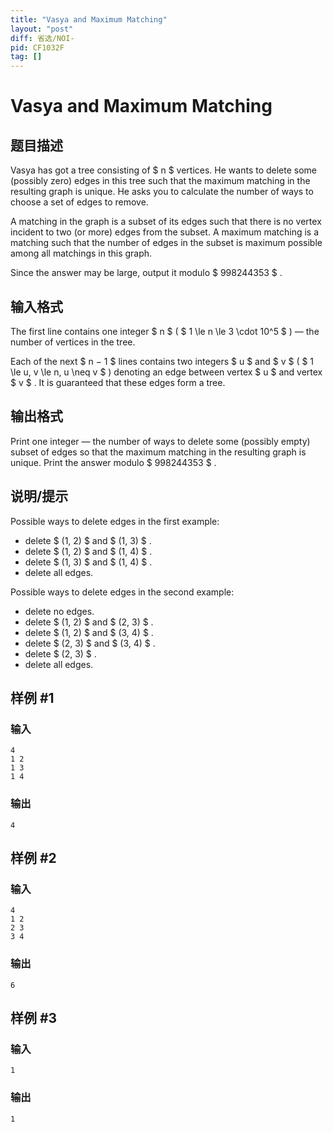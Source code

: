 ```yaml
---
title: "Vasya and Maximum Matching"
layout: "post"
diff: 省选/NOI-
pid: CF1032F
tag: []
---
```


# Vasya and Maximum Matching

## 题目描述

Vasya has got a tree consisting of $ n $ vertices. He wants to delete some (possibly zero) edges in this tree such that the maximum matching in the resulting graph is unique. He asks you to calculate the number of ways to choose a set of edges to remove.

A matching in the graph is a subset of its edges such that there is no vertex incident to two (or more) edges from the subset. A maximum matching is a matching such that the number of edges in the subset is maximum possible among all matchings in this graph.

Since the answer may be large, output it modulo $ 998244353 $ .

## 输入格式

The first line contains one integer $ n $ ( $ 1 \le n \le 3 \cdot 10^5 $ ) — the number of vertices in the tree.

Each of the next $ n − 1 $ lines contains two integers $ u $ and $ v $ ( $ 1 \le u, v \le n, u \neq v $ ) denoting an edge between vertex $ u $ and vertex $ v $ . It is guaranteed that these edges form a tree.

## 输出格式

Print one integer — the number of ways to delete some (possibly empty) subset of edges so that the maximum matching in the resulting graph is unique. Print the answer modulo $ 998244353 $ .

## 说明/提示

Possible ways to delete edges in the first example:

- delete $ (1, 2) $ and $ (1, 3) $ .
- delete $ (1, 2) $ and $ (1, 4) $ .
- delete $ (1, 3) $ and $ (1, 4) $ .
- delete all edges.

Possible ways to delete edges in the second example:

- delete no edges.
- delete $ (1, 2) $ and $ (2, 3) $ .
- delete $ (1, 2) $ and $ (3, 4) $ .
- delete $ (2, 3) $ and $ (3, 4) $ .
- delete $ (2, 3) $ .
- delete all edges.

## 样例 #1

### 输入

```
4
1 2
1 3
1 4

```

### 输出

```
4

```

## 样例 #2

### 输入

```
4
1 2
2 3
3 4

```

### 输出

```
6

```

## 样例 #3

### 输入

```
1

```

### 输出

```
1

```

